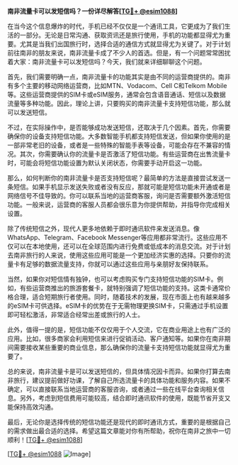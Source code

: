 **南非流量卡可以发短信吗？一份详尽解答[[TG💪+ @esim1088](https://t.me/s/esim1088)]**

在当今这个信息爆炸的时代，手机已经不仅仅是一个通讯工具，它更成为了我们生活的一部分。无论是日常沟通、获取资讯还是旅行使用，手机的功能都显得尤为重要。尤其是当我们出国旅行时，选择合适的通信方式就显得尤为关键了。对于计划前往南非的朋友来说，南非流量卡成了不少人的首选。但是，有一个问题常常困扰着大家：南非流量卡可以发短信吗？今天，我们就来详细聊聊这个问题。

首先，我们需要明确一点，南非流量卡的功能其实是由不同的运营商提供的。南非有多个主要的移动网络运营商，比如MTN、Vodacom、Cell C和Telkom Mobile等。这些运营商提供的SIM卡或eSIM服务，通常会包含语音通话、短信以及数据流量等多种功能。因此，理论上讲，只要购买的南非流量卡支持短信功能，那么就可以发送短信。

不过，在实际操作中，是否能够成功发送短信，还取决于几个因素。首先，你需要确保你的设备支持短信功能。大多数智能手机都支持短信发送，但如果你使用的是一部非常老旧的设备，或者是一些特殊的智能手表等设备，可能会存在不兼容的情况。其次，你需要确认你的流量卡是否激活了短信功能。有些运营商在出售流量卡时，可能会将短信功能设置为默认关闭状态，你需要手动开启这一功能。

那么，如何判断你的南非流量卡是否支持短信呢？最简单的方法是直接尝试发送一条短信。如果手机显示发送失败或者没有反应，那就可能是短信功能未开通或者是网络信号不佳导致的。你可以联系当地的运营商客服，询问是否需要额外激活短信功能。一般来说，运营商的客服人员都会很乐意为你提供帮助，并指导你完成相关设置。

除了传统短信之外，现代人更多地依赖于即时通讯软件来发送消息。像WhatsApp、Telegram、Facebook Messenger等应用都非常流行。这些应用不仅可以在本地使用，还可以在全球范围内进行免费或低成本的消息交流。对于计划去南非旅行的人来说，使用这些应用可能是一个更加经济实惠的选择。只要你的流量卡有足够的数据流量支持，你就可以通过这些应用与亲朋好友保持联系。

当然，如果你对短信情有独钟，也可以考虑购买专门支持短信功能的SIM卡。例如，有些运营商推出的旅游套餐卡，就特别强调了短信功能的支持。这类卡通常价格合理，适合短期旅行者使用。同时，随着技术的发展，现在市面上也有越来越多的eSIM卡可供选择。eSIM卡的优势在于无需物理更换SIM卡，只需通过手机设置即可轻松激活，非常适合经常出差或旅行的人士。

此外，值得一提的是，短信功能不仅仅用于个人交流，它在商业用途上也有广泛的应用。比如，很多商家会利用短信来进行促销活动、客户通知等。如果你在南非期间需要接收某些重要的商业信息，那么确保你的流量卡支持短信功能就显得尤为重要了。

总的来说，南非流量卡是可以发送短信的，但具体情况因卡而异。如果你打算去南非旅行，建议提前做好功课，了解自己所选流量卡的具体功能和服务内容。如果不确定，可以直接联系当地运营商的客服咨询，或者通过一些在线平台查询相关信息。另外，考虑到短信费用可能较高，结合即时通讯软件的使用，既能节省开支又能保持高效沟通。

最后，无论你是选择传统的短信功能还是现代的即时通讯方式，重要的是根据自己的需求做出最合适的选择。希望这篇文章能对你有所帮助，祝你在南非之旅中一切顺利！[[TG💪+ @esim1088](https://t.me/s/esim1088)]

[[TG💪+ @esim1088](https://t.me/s/esim1088) ![Image](https://i.postimg.cc/4NQfJmqS/Snipaste-2025-05-13-00-14-12.png)]